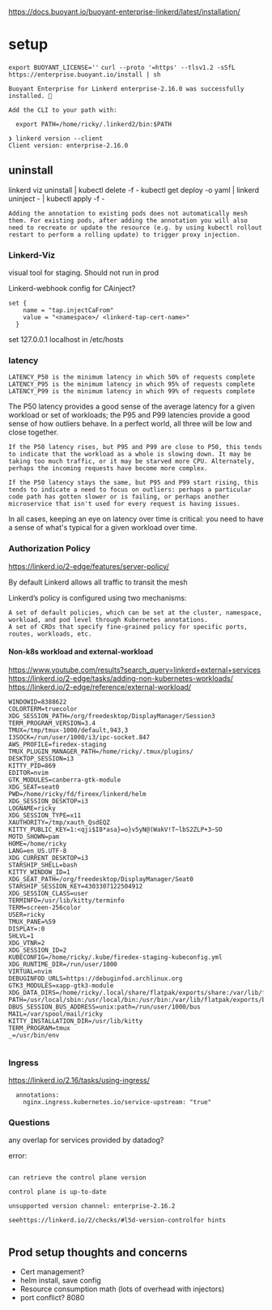 https://docs.buoyant.io/buoyant-enterprise-linkerd/latest/installation/
# setup
`export BUOYANT_LICENSE=''`
`curl --proto '=https' --tlsv1.2 -sSfL https://enterprise.buoyant.io/install | sh`

```
Buoyant Enterprise for Linkerd enterprise-2.16.0 was successfully installed. 🎉

Add the CLI to your path with:

  export PATH=/home/ricky/.linkerd2/bin:$PATH

❯ linkerd version --client
Client version: enterprise-2.16.0

```
## uninstall

linkerd viz uninstall | kubectl delete -f - 
kubectl get deploy -o yaml | linkerd uninject - | kubectl apply -f -

```
Adding the annotation to existing pods does not automatically mesh them. For existing pods, after adding the annotation you will also need to recreate or update the resource (e.g. by using kubectl rollout restart to perform a rolling update) to trigger proxy injection.
```


### Linkerd-Viz
visual tool for staging. Should not run in prod


Linkerd-webhook config for CAinject?
```
set {
    name = "tap.injectCaFrom"
    value = "<namespace>/ <linkerd-tap-cert-name>"
  }
```

set 127.0.0.1 localhost in /etc/hosts
### latency
    LATENCY_P50 is the minimum latency in which 50% of requests complete
    LATENCY_P95 is the minimum latency in which 95% of requests complete
    LATENCY_P99 is the minimum latency in which 99% of requests complete

The P50 latency provides a good sense of the average latency for a given workload or set of workloads; the P95 and P99 latencies provide a good sense of how outliers behave. In a perfect world, all three will be low and close together.

    If the P50 latency rises, but P95 and P99 are close to P50, this tends to indicate that the workload as a whole is slowing down. It may be taking too much traffic, or it may be starved more CPU. Alternately, perhaps the incoming requests have become more complex.

    If the P50 latency stays the same, but P95 and P99 start rising, this tends to indicate a need to focus on outliers: perhaps a particular code path has gotten slower or is failing, or perhaps another microservice that isn't used for every request is having issues.

In all cases, keeping an eye on latency over time is critical: you need to have a sense of what's typical for a given workload over time.



### Authorization Policy
https://linkerd.io/2-edge/features/server-policy/

By default Linkerd allows all traffic to transit the mesh

Linkerd’s policy is configured using two mechanisms:

    A set of default policies, which can be set at the cluster, namespace, workload, and pod level through Kubernetes annotations.
    A set of CRDs that specify fine-grained policy for specific ports, routes, workloads, etc.


#### Non-k8s workload and external-workload
https://www.youtube.com/results?search_query=linkerd+external+services
https://linkerd.io/2-edge/tasks/adding-non-kubernetes-workloads/
https://linkerd.io/2-edge/reference/external-workload/


```SHELL=/usr/bin/bash
WINDOWID=8388622
COLORTERM=truecolor
XDG_SESSION_PATH=/org/freedesktop/DisplayManager/Session3
TERM_PROGRAM_VERSION=3.4
TMUX=/tmp/tmux-1000/default,943,3
I3SOCK=/run/user/1000/i3/ipc-socket.847
AWS_PROFILE=firedex-staging
TMUX_PLUGIN_MANAGER_PATH=/home/ricky/.tmux/plugins/
DESKTOP_SESSION=i3
KITTY_PID=869
EDITOR=nvim
GTK_MODULES=canberra-gtk-module
XDG_SEAT=seat0
PWD=/home/ricky/fd/fireex/linkerd/helm
XDG_SESSION_DESKTOP=i3
LOGNAME=ricky
XDG_SESSION_TYPE=x11
XAUTHORITY=/tmp/xauth_QsdEQZ
KITTY_PUBLIC_KEY=1:<qji$I8*asa}=o}v5yN@(WakV!T~lbS2ZLP+3~SO
MOTD_SHOWN=pam
HOME=/home/ricky
LANG=en_US.UTF-8
XDG_CURRENT_DESKTOP=i3
STARSHIP_SHELL=bash
KITTY_WINDOW_ID=1
XDG_SEAT_PATH=/org/freedesktop/DisplayManager/Seat0
STARSHIP_SESSION_KEY=4303307122504912
XDG_SESSION_CLASS=user
TERMINFO=/usr/lib/kitty/terminfo
TERM=screen-256color
USER=ricky
TMUX_PANE=%59
DISPLAY=:0
SHLVL=1
XDG_VTNR=2
XDG_SESSION_ID=2
KUBECONFIG=/home/ricky/.kube/firedex-staging-kubeconfig.yml
XDG_RUNTIME_DIR=/run/user/1000
VIRTUAL=nvim
DEBUGINFOD_URLS=https://debuginfod.archlinux.org
GTK3_MODULES=xapp-gtk3-module
XDG_DATA_DIRS=/home/ricky/.local/share/flatpak/exports/share:/var/lib/flatpak/exports/share:/usr/local/share:/usr/share
PATH=/usr/local/sbin:/usr/local/bin:/usr/bin:/var/lib/flatpak/exports/bin:/usr/lib/jvm/default/bin:/usr/bin/site_perl:/usr/bin/vendor_perl:/usr/bin/core_perl:/home/ricky/.local/bin:~/go/bin/:/usr/lib/ccache/bin:~/.cargo/bin:/home/ricky/.local/bin:/home/ricky/.linkerd2/bin:/home/ricky/.local/bin
DBUS_SESSION_BUS_ADDRESS=unix:path=/run/user/1000/bus
MAIL=/var/spool/mail/ricky
KITTY_INSTALLATION_DIR=/usr/lib/kitty
TERM_PROGRAM=tmux
_=/usr/bin/env


```
### Ingress
https://linkerd.io/2.16/tasks/using-ingress/

```
  annotations:
    nginx.ingress.kubernetes.io/service-upstream: "true"
```
### Questions
any overlap for services provided by datadog?

error:
```control-plane-version

can retrieve the control plane version

control plane is up-to-date

unsupported version channel: enterprise-2.16.2

seehttps://linkerd.io/2/checks/#l5d-version-controlfor hints


```


## Prod setup thoughts and concerns
- Cert management? 
- helm install, save config
- Resource consumption math (lots of overhead with injectors)
- port conflict? 8080